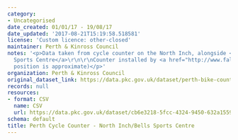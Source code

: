 ```yaml
---
category:
- Uncategorised
date_created: 01/01/17 - 19/08/17
date_updated: '2017-08-21T15:19:58.518581'
license: 'Custom licence: other-closed'
maintainer: Perth & Kinross Council
notes: '<p>Data taken from cycle counter on the North Inch, alongside <a href="https://www.google.co.uk/maps/place/56%C2%B024''10.7%22N+3%C2%B026''02.1%22W/@56.4026754,-3.4344972,18.25z/data=!4m5!3m4!1s0x0:0x0!8m2!3d56.402973!4d-3.433914">Bells
  Sports Centre</a>\r\n\r\nCounter installed by <a href="http://www.falco.co.uk/products/live-cycle-counter-data/">Falco</a>.\r\n\r\n(Note:
  position is approximate)</p>'
organization: Perth & Kinross Council
original_dataset_link: https://data.pkc.gov.uk/dataset/perth-bike-counts
records: null
resources:
- format: CSV
  name: CSV
  url: https://data.pkc.gov.uk/dataset/cb6e3218-5fcc-4324-9450-632a15593396/resource/b5a25b82-4372-413f-9143-486e9fefceae/download/bike-counter-north-inch.csv
schema: default
title: Perth Cycle Counter - North Inch/Bells Sports Centre
---
```

